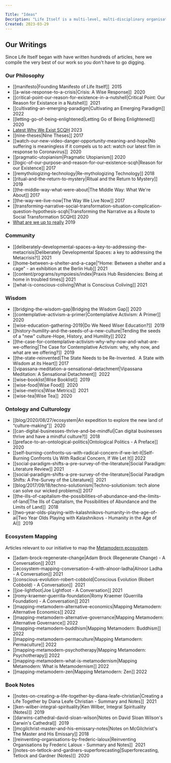 ```yaml
---

Title: "Ideas"
Decription: "Life Itself is a multi-level, multi-disciplinary organisation. This page showcases all our key artciles written over the years."
Created: 2023-03-29
---
```

  
## Our Writings

Since Life Itself began with have written hundreds of articles, here we compile the very best of our work so you don't have to go digging. 

### Our Philosophy

- [[manifesto|Founding Manifesto of Life Itself]]  2015
- [[a-wise-response-to-a-crisis|Crisis: A Wise Response]]  2020
- [[critical-point-our-reason-for-existence-in-a-nutshell|Critical Point: Our Reason for Existance in a Nutshell]]  2021
- [[cultivating-an-emerging-paradigm|Cultivating an Emerging Paradigm]] 2022
- [[letting-go-of-being-enlightened|Letting Go of Being Enlightened]]  2020
- [Latest Why We Exist SCQH](https://docs.google.com/document/d/1I4Dp4QICqXYNT2lGZqlTMAulX9V8moN8P06eFfFuALk/edit#heading=h.n831sqikju93) 2023
- [[nine-theses|Nine Theses]] 2017
- [[watch-our-new-video-danger-opportunity-meaning-and-hope|No suffering is meaningless if it compels us to act: watch our latest film in response to Coronavirus]]  2020
- [[pragmatic-utopianism|Pragmatic Utopianism]] 2020
- [[logic-of-our-purpose-and-reason-for-our-existence-scqh|Reason for our Existence]] 2017
- [[remythologizing-technology|Re-mythologizing Technology]] 2018
- [[ritual-and-the-return-to-mystery|Ritual and the Return to Mystery]]  2019 
- [[the-middle-way-what-were-about|The Middle Way: What We're About]] 2017
- [[the-way-we-live-now|The Way We Live Now]] 2017
- [[transforming-narrative-social-transformation-situation-complication-question-hypothesis-scqh|Transforming the Narrative as a Route to Social Transformation SCQH]] 2020
- [What are we up to really](https://rufuspollock.com/2019/11/22/so-what-now-or-maybe-so-what-and-what-am-i-and-art-earth-tech-up-to/) 2019

### Community

- [[deliberately-developmental-spaces-a-key-to-addressing-the-metacrisis|Deliberately Developmental Spaces: a key to addressing the Metacrisis?]] 2021
- [[home-between-a-shelter-and-a-cage|"Home: Between a shelter and a cage" - an exhibition at the Berlin Hub]] 2021
- [[content/programs/sympoiesis/index|Praxis Hub Residencies: Being at home in troubled times]] 2021
- [[what-is-conscious-coliving|What is Conscious Coliving]] 2021

### Wisdom

- [[bridging-the-wisdom-gap|Bridging the Wisdom Gap]] 2020
- [[contemplative-activism-a-primer|Contemplative Activism: A Primer]] 2020
- [[wise-education-gathering-2019|Do We Need Wiser Education?]]  2019
- [[history-humility-and-the-seeds-of-a-new-culture|Tending the seeds of a "new" culture-Hope, History, and Humility]] 2022
- [[the-case-for-contemplative-activism-why-why-now-and-what-are-we-offering|The Case for Contemplative Activism: why, why now, and what are we offering?]]  2019
- [[the-state-reinvented|The State Needs to be Re-Invented.  A State with Wisdom at its Heart]] 2017
- [[vipassana-meditation-a-sensational-detachment|Vipassana Meditation: A Sensational Detachment]]  2022
- [[wise-booklist|Wise Booklist]]  2019
- [[wise-food|Wise Food]]  2020
- [[wise-metrics|Wise Metrics]]  2021
- [[wise-tea|Wise Tea]]  2020

### Ontology and Culturology

- [[blog/2020/08/27/ecosystem|An expedition to explore the new land of “culture-making”]]  2020
- [[can-digital-businesses-thrive-and-be-mindful|Can digital businesses thrive and have a mindful culture?]]  2018
- [[preface-to-an-ontological-politics|Ontological Politics - A Preface]] 2020
- [[self-burning-confronts-us-with-radical-concern-if-we-let-it|Self-Burning Confronts Us With Radical Concern, If We Let It]] 2022
- [[social-paradigm-shifts-a-pre-survey-of-the-literature|Social Paradigm: Literature Review]] 2021
- [[social-paradigm-shifts-a-pre-survey-of-the-literature|Social Paradigm Shifts: A Pre-Survey of the Literature]]  2021
- [[blog/2017/09/18/techno-solutionism|Techno-solutionism: tech alone can solve our wicked problems]]  2017
- [[the-ills-of-capitalism-the-possibilities-of-abundance-and-the-limits-of-land|The Ills of Capitalism, the Possibilities of Abundance and the Limits of Land]]  2018
- [[two-year-olds-playing-with-kalashnikovs-humanity-in-the-age-of-ai|Two Year Olds Playing with Kalashnikovs - Humanity in the Age of AI]]  2019


### Ecosystem Mapping 

Articles relevant to our initiative to map the [Metamodern ecosystem](https://lifeitself.org/ecosystem).

- [[adam-brock-regenerate-change|Adam Brock (Regenerate Change) - A Conversation]] 2021
- [[ecosystem-mapping-conversation-4-with-alnoor-ladha|Alnoor Ladha - A Conversation]] 2021
- [[conscious-evolution-robert-cobbold|Conscious Evolution (Robert Cobbold) - A Conversation]]  2021
- [[joe-lightfoot|Joe Lightfoot - A Conversation]] 2021
- [[romy-kraemer-guerrilla-foundation|Romy Kraemer (Guerrilla Foundation) - A Conversation]] 2021
- [[mapping-metamodern-alternative-economics|Mapping Metamodern: Alternative Economics]] 2022
- [[mapping-metamodern-alternative-governance|Mapping Metamodern: Alternative Governance]] 2022
- [[mapping-metamodern-buddhism|Mapping Metamodern: Buddhism]] 2022
- [[mapping-metamodern-permaculture|Mapping Metamodern: Permaculture]] 2022
- [[mapping-metamodern-psychotherapy|Mapping Metamodern: Psychotherapy]] 2022
- [[mapping-metamodern-what-is-metamodernism|Mapping Metamodern: What is Metamodernism]]  2022
- [[mapping-metamodern-zen|Mapping Metamodern: Zen]] 2022


### Book Notes

- [[notes-on-creating-a-life-together-by-diana-leafe-christian|Creating a Life Together by Diana Leafe Christian - Summary and Notes]]  2021
- [[ken-wilber-integral-spirituality|Ken Wilber, Integral Spirituality (Notes)]]  2019
- [[darwins-cathedral-david-sloan-wilson|Notes on David Sloan Wilson's Darwin's Cathedral]]  2019
- [[mcgilchrist-master-and-his-emissary-notes|Notes on McGilchrist's The Master and His Emissary]] 2018
- [[reinventing-organisations-by-frederic-laloux|Reinventing Organisations by Frederic Laloux - Summary and Notes]]  2021
- [[notes-on-tetlock-and-gardners-superforecasting|Superforecasting, Tetlock and Gardner (Notes)]]  2020
  